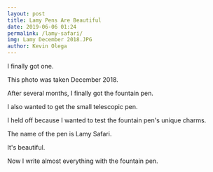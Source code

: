 ```yaml
--- 
layout: post 
title: Lamy Pens Are Beautiful
date: 2019-06-06 01:24
permalink: /lamy-safari/ 
img: Lamy December 2018.JPG
author: Kevin Olega 
--- 
```

I finally got one.

This photo was taken December 2018.

After several months, I finally got the fountain pen.

I also wanted to get the small telescopic pen.

I held off because I wanted to test the fountain pen's unique charms.

The name of the pen is Lamy Safari.

It's beautiful.

Now I write almost everything with the fountain pen.